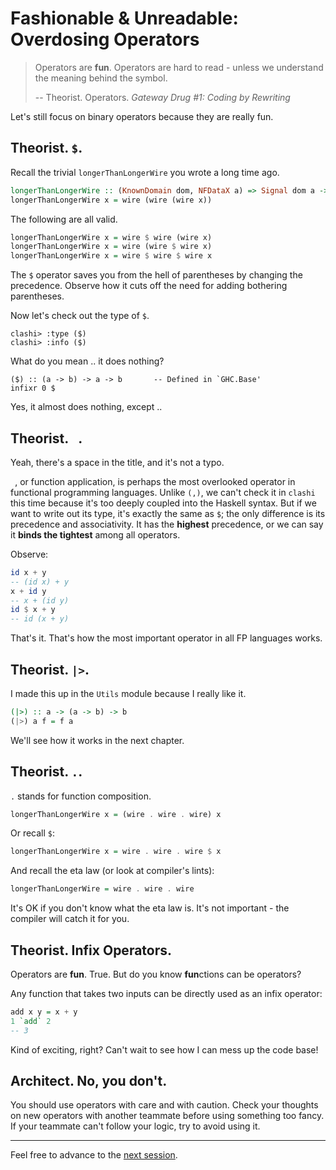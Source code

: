 # Fashionable & Unreadable: Overdosing Operators

> Operators are **fun**. Operators are hard to read - unless we understand the meaning behind the symbol.
>
> \-\- Theorist. Operators. *Gateway Drug #1: Coding by Rewriting*

Let's still focus on binary operators because they are really fun.

## Theorist. `$`.

Recall the trivial `longerThanLongerWire` you wrote a long time ago.

```haskell
longerThanLongerWire :: (KnownDomain dom, NFDataX a) => Signal dom a -> Signal dom a
longerThanLongerWire x = wire (wire (wire x))
```

The following are all valid.

```haskell
longerThanLongerWire x = wire $ wire (wire x)
longerThanLongerWire x = wire (wire $ wire x)
longerThanLongerWire x = wire $ wire $ wire x
```

The `$` operator saves you from the hell of parentheses by changing the precedence. Observe how it cuts off the need for adding bothering parentheses.

Now let's check out the type of `$`.

```console
clashi> :type ($)
clashi> :info ($)
```

What do you mean .. it does nothing?

```console
($) :: (a -> b) -> a -> b       -- Defined in `GHC.Base'
infixr 0 $
```

Yes, it almost does nothing, except ..

## Theorist. ` `.

Yeah, there's a space in the title, and it's not a typo.

` `, or function application, is perhaps the most overlooked operator in functional programming languages. Unlike `(,)`, we can't check it in `clashi` this time because it's too deeply coupled into the Haskell syntax. But if we want to write out its type, it's exactly the same as `$`; the only difference is its precedence and associativity. It has the **highest** precedence, or we can say it **binds the tightest** among all operators.

Observe:

```haskell
id x + y
-- (id x) + y
x + id y
-- x + (id y)
id $ x + y
-- id (x + y)
```

That's it. That's how the most important operator in all FP languages works.

## Theorist. `|>`.

I made this up in the `Utils` module because I really like it.

```haskell
(|>) :: a -> (a -> b) -> b
(|>) a f = f a
```

We'll see how it works in the next chapter.

## Theorist. `.`.

`.` stands for function composition.

```haskell
longerThanLongerWire x = (wire . wire . wire) x
```

Or recall `$`:

```haskell
longerThanLongerWire x = wire . wire . wire $ x
```

And recall the eta law (or look at compiler's lints):

```haskell
longerThanLongerWire = wire . wire . wire
```

It's OK if you don't know what the eta law is. It's not important - the compiler will catch it for you.

## Theorist. Infix Operators.

Operators are **fun**. True. But do you know **fun**ctions can be operators?

Any function that takes two inputs can be directly used as an infix operator:

```haskell
add x y = x + y
1 `add` 2
-- 3
```

Kind of exciting, right? Can't wait to see how I can mess up the code base!

## Architect. No, you don't.

You should use operators with care and with caution. Check your thoughts on new operators with another teammate before using something too fancy. If your teammate can't follow your logic, try to avoid using it.

---

Feel free to advance to the [next session](8-vector.md).
